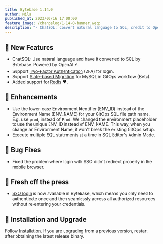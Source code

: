 ```yaml
---
title: Bytebase 1.14.0
author: Mila
published_at: 2023/03/16 17:00:00
feature_image: /changelog/1-14-0-banner.webp
description: "- ChatSQL: convert natural language to SQL, credit to OpenAI. - Support 2FA - State-based Migration for MySQL in GitOps workflow. - Support for Redis."
---
```


## 🚀 New Features

- ChatSQL: Use natural language and have it converted to SQL by Bytebase. Powered by OpenAI ⚡️.
- Support [Two-Factor Authentication](/docs/administration/2fa) (2FA) for login.
- Support [State-based Migration](/docs/change-database/state-based-migration/overview) for MySQL in GitOps workflow (Beta).
- Added support for [Redis](/docs/introduction/supported-databases) ❤️.

## 🎄 Enhancements

- Use the lower-case Environment Identifier (ENV_ID) instead of the Environment Name (ENV_NAME) for your GitOps SQL file path name. E.g. use `prod`, instead of `Prod`. We changed the environment placeholder to use the unique ENV_ID instead of ENV_NAME. This way, when you change an Environment Name, it won't break the existing GitOps setup.
- Execute multiple SQL statements at a time in SQL Editor's Admin Mode.

## 🐞 Bug Fixes

- Fixed the problem where login with SSO didn't redirect properly in the mobile browser.

## 📰 Fresh off the press

- [SSO login](/blog/introducing-single-sign-on-in-bytebase) is now available in Bytebase, which means you only need to authenticate once and then seamlessly access all authorized resources without re-entering your credentials.

## 📕 Installation and Upgrade

Follow [Installation](/docs/get-started/install/overview). If you are upgrading from a previous version, restart after obtaining the latest release binary.

